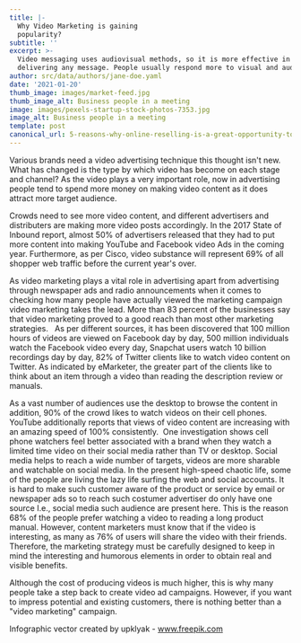 ```yaml
---
title: |-
  Why Video Marketing is gaining
  popularity?
subtitle: ''
excerpt: >-
  Video messaging uses audiovisual methods, so it is more effective in
  delivering any message. People usually respond more to visual and audio format
author: src/data/authors/jane-doe.yaml
date: '2021-01-20'
thumb_image: images/market-feed.jpg
thumb_image_alt: Business people in a meeting
image: images/pexels-startup-stock-photos-7353.jpg
image_alt: Business people in a meeting
template: post
canonical_url: 5-reasons-why-online-reselling-is-a-great-opportunity-to-start-a-business
---
```

Various brands need a video advertising technique this thought isn't new. What has changed is the type by which video has become on each stage and channel? As the video plays a very important role, now in advertising people tend to spend more money on making video content as it does attract more target audience.

Crowds need to see more video content, and different advertisers and distributers are making more video posts accordingly. In the 2017 State of Inbound report, almost 50% of advertisers released that they had to put more content into making YouTube and Facebook video Ads in the coming year. Furthermore, as per Cisco, video substance will represent 69% of all shopper web traffic before the current year's over.

As video marketing plays a vital role in advertising apart from advertising through newspaper ads and radio announcements when it comes to checking how many people have actually viewed the marketing campaign video marketing takes the lead. More than 83 percent of the businesses say that video marketing proved to a good reach than most other marketing strategies.   As per different sources, it has been discovered that 100 million hours of videos are viewed on Facebook day by day, 500 million individuals watch the Facebook video every day, Snapchat users watch 10 billion recordings day by day, 82% of Twitter clients like to watch video content on Twitter. As indicated by eMarketer, the greater part of the clients like to think about an item through a video than reading the description review or manuals.

As a vast number of audiences use the desktop to browse the content in addition, 90% of the crowd likes to watch videos on their cell phones. YouTube additionally reports that views of video content are increasing with an amazing speed of 100% consistently.  One investigation shows cell phone watchers feel better associated with a brand when they watch a limited time video on their social media rather than TV or desktop. Social media helps to reach a wide number of targets, videos are more sharable and watchable on social media. In the present high-speed chaotic life, some of the people are living the lazy life surfing the web and social accounts. It is hard to make such customer aware of the product or service by email or newspaper ads so to reach such costumer advertiser do only have one source I.e., social media such audience are present here. This is the reason 68% of the people prefer watching a video to reading a long product manual. However, content marketers must know that if the video is interesting, as many as 76% of users will share the video with their friends. Therefore, the marketing strategy must be carefully designed to keep in mind the interesting and humorous elements in order to obtain real and visible benefits.

Although the cost of producing videos is much higher, this is why many people take a step back to create video ad campaigns. However, if you want to impress potential and existing customers, there is nothing better than a "video marketing" campaign.



Infographic vector created by upklyak - www.freepik.com
